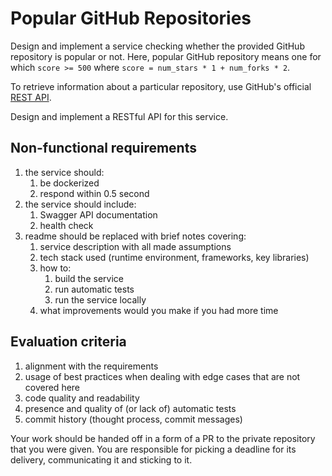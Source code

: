 # Popular GitHub Repositories

Design and implement a service checking whether the provided GitHub repository is popular or not.
Here, popular GitHub repository means one for which `score >= 500` where `score = num_stars * 1 + num_forks * 2`.

To retrieve information about a particular repository, use GitHub's official [REST API](https://docs.github.com/en/rest).

Design and implement a RESTful API for this service.

## Non-functional requirements

1. the service should:
   1. be dockerized
   1. respond within 0.5 second
1. the service should include:
   1. Swagger API documentation
   1. health check
1. readme should be replaced with brief notes covering:
   1. service description with all made assumptions
   1. tech stack used (runtime environment, frameworks, key libraries)
   1. how to:
      1. build the service
      1. run automatic tests
      1. run the service locally
   1. what improvements would you make if you had more time

## Evaluation criteria

1. alignment with the requirements
1. usage of best practices when dealing with edge cases that are not covered here
1. code quality and readability
1. presence and quality of (or lack of) automatic tests
1. commit history (thought process, commit messages)

Your work should be handed off in a form of a PR to the private repository that you were given. You are responsible for picking a deadline for its delivery, communicating it and sticking to it.
